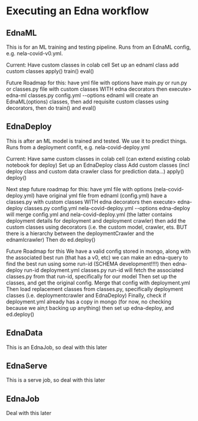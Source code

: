 # Executing an Edna workflow


## EdnaML

This is for an ML training and testing pipeline. Runs from an EdnaML config, e.g. nela-covid-v0.yml.

Current:
    Have custom classes in colab cell
    Set up an ednaml class
    add custom classes
    apply()
    train()
    eval()

Future Roadmap for this:
    have yml file with options
    have main.py or run.py or classes.py file with custom classes WITH edna decorators
    then execute> edna-ml classes.py config.yml --options
        ednaml will create an EdnaML(options) classes, then add requisite custom classes using decorators, then do train() and eval()


## EdnaDeploy

This is after an ML model is trained and tested. We use it to predict things. Runs from a deployment confit, e.g. nela-covid-deploy.yml

Current:
    Have same custom classes in colab cell (can extend existing colab notebook for deploy)
    Set up an EdnaDeploy class
    Add custom classes (incl deploy class and custom data crawler class for prediction data...)
    apply()
    deploy()

Next step future roadmap for this:
    have yml file with options (nela-covid-deploy.yml)
    have original yml file from ednaml (config.yml)
    have a classes.py with custom classes WITH edna decorators
    then execute>   edna-deploy classes.py config.yml nela-covid-deploy.yml --options
        edna-deploy will merge config.yml and nela-covid-deploy.yml (the latter contains deployment details for deployment and deployment crawler)
        then add the custom classes using decorators (i.e. the custom model, crawler, ets. BUT there is a hierarchy between the deploymentCrawler and the ednamlcrawler)
        Then do ed.deploy()


Future Roadmap for this
    We have a valid config stored in mongo, along with the associated best run (that has a v0, etc)
    we can make an edna-query to find the best run using some run-id (SCHEMA development!!!!)
    then edna-deploy run-id deployment.yml classes.py
        run-id will fetch the associated classes.py from that run-id, specifically for our model
        Then set up the classes, and get the original config.
        Merge that config with deployment.yml
        Then load replacement classes from classes.py, specifically deployment classes (i.e. deploymentcrawler and EdnaDeploy)
        Finally, check if deployment.yml already has a copy in mongo (for now, no checking because we ain;t backing up anything)
        then set up edna-deploy, and ed.deploy()


## EdnaData

This is an EdnaJob, so deal with this later

## EdnaServe

This is a serve job, so deal with this later

## EdnaJob

Deal with this later